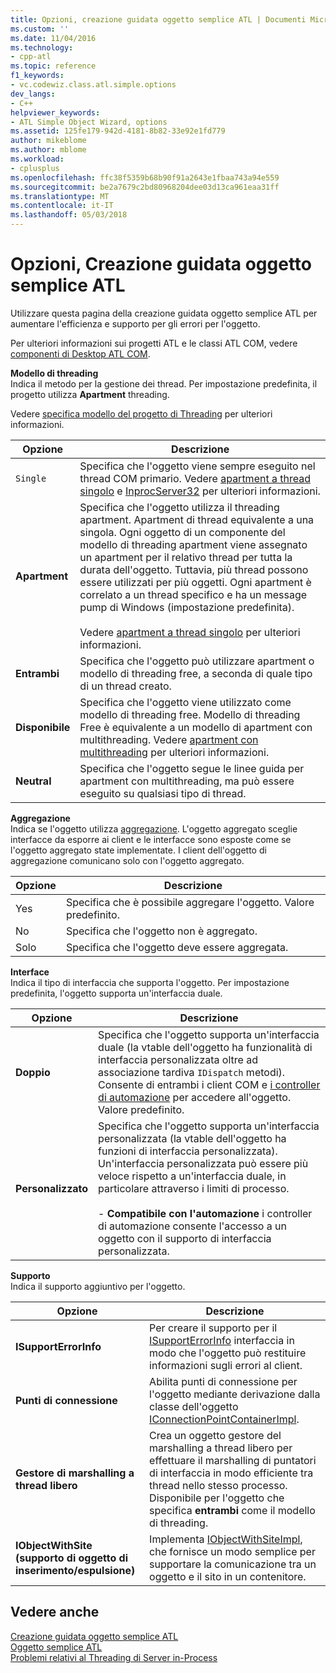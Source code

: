 ```yaml
---
title: Opzioni, creazione guidata oggetto semplice ATL | Documenti Microsoft
ms.custom: ''
ms.date: 11/04/2016
ms.technology:
- cpp-atl
ms.topic: reference
f1_keywords:
- vc.codewiz.class.atl.simple.options
dev_langs:
- C++
helpviewer_keywords:
- ATL Simple Object Wizard, options
ms.assetid: 125fe179-942d-4181-8b82-33e92e1fd779
author: mikeblome
ms.author: mblome
ms.workload:
- cplusplus
ms.openlocfilehash: ffc38f5359b68b90f91a2643e1fbaa743a94e559
ms.sourcegitcommit: be2a7679c2bd80968204dee03d13ca961eaa31ff
ms.translationtype: MT
ms.contentlocale: it-IT
ms.lasthandoff: 05/03/2018
---
```

# <a name="options-atl-simple-object-wizard"></a>Opzioni, Creazione guidata oggetto semplice ATL
Utilizzare questa pagina della creazione guidata oggetto semplice ATL per aumentare l'efficienza e supporto per gli errori per l'oggetto.  
  
 Per ulteriori informazioni sui progetti ATL e le classi ATL COM, vedere [componenti di Desktop ATL COM](../../atl/atl-com-desktop-components.md).  
  
 **Modello di threading**  
 Indica il metodo per la gestione dei thread. Per impostazione predefinita, il progetto utilizza **Apartment** threading.  
  
 Vedere [specifica modello del progetto di Threading](../../atl/specifying-the-threading-model-for-a-project-atl.md) per ulteriori informazioni.  
  
|Opzione|Descrizione|  
|------------|-----------------|  
|`Single`|Specifica che l'oggetto viene sempre eseguito nel thread COM primario. Vedere [apartment a thread singolo](http://msdn.microsoft.com/library/windows/desktop/ms680112) e [InprocServer32](http://msdn.microsoft.com/library/windows/desktop/ms682390) per ulteriori informazioni.|  
|**Apartment**|Specifica che l'oggetto utilizza il threading apartment. Apartment di thread equivalente a una singola. Ogni oggetto di un componente del modello di threading apartment viene assegnato un apartment per il relativo thread per tutta la durata dell'oggetto. Tuttavia, più thread possono essere utilizzati per più oggetti. Ogni apartment è correlato a un thread specifico e ha un message pump di Windows (impostazione predefinita).<br /><br /> Vedere [apartment a thread singolo](http://msdn.microsoft.com/library/windows/desktop/ms680112) per ulteriori informazioni.|  
|**Entrambi**|Specifica che l'oggetto può utilizzare apartment o modello di threading free, a seconda di quale tipo di un thread creato.|  
|**Disponibile**|Specifica che l'oggetto viene utilizzato come modello di threading free. Modello di threading Free è equivalente a un modello di apartment con multithreading. Vedere [apartment con multithreading](http://msdn.microsoft.com/library/windows/desktop/ms693421) per ulteriori informazioni.|  
|**Neutral**|Specifica che l'oggetto segue le linee guida per apartment con multithreading, ma può essere eseguito su qualsiasi tipo di thread.|  
  
 **Aggregazione**  
 Indica se l'oggetto utilizza [aggregazione](http://msdn.microsoft.com/library/windows/desktop/ms686558). L'oggetto aggregato sceglie interfacce da esporre ai client e le interfacce sono esposte come se l'oggetto aggregato state implementate. I client dell'oggetto di aggregazione comunicano solo con l'oggetto aggregato.  
  
|Opzione|Descrizione|  
|------------|-----------------|  
|Yes|Specifica che è possibile aggregare l'oggetto. Valore predefinito.|  
|No|Specifica che l'oggetto non è aggregato.|  
|Solo|Specifica che l'oggetto deve essere aggregata.|  
  
 **Interface**  
 Indica il tipo di interfaccia che supporta l'oggetto. Per impostazione predefinita, l'oggetto supporta un'interfaccia duale.  
  
|Opzione|Descrizione|  
|------------|-----------------|  
|**Doppio**|Specifica che l'oggetto supporta un'interfaccia duale (la vtable dell'oggetto ha funzionalità di interfaccia personalizzata oltre ad associazione tardiva `IDispatch` metodi). Consente di entrambi i client COM e [i controller di automazione](../../mfc/automation-clients.md) per accedere all'oggetto. Valore predefinito.|  
|**Personalizzato**|Specifica che l'oggetto supporta un'interfaccia personalizzata (la vtable dell'oggetto ha funzioni di interfaccia personalizzata). Un'interfaccia personalizzata può essere più veloce rispetto a un'interfaccia duale, in particolare attraverso i limiti di processo.<br /><br /> -   **Compatibile con l'automazione** i controller di automazione consente l'accesso a un oggetto con il supporto di interfaccia personalizzata.|  
  
 **Supporto**  
 Indica il supporto aggiuntivo per l'oggetto.  
  
|Opzione|Descrizione|  
|------------|-----------------|  
|**ISupportErrorInfo**|Per creare il supporto per il [ISupportErrorInfo](../../atl/reference/isupporterrorinfoimpl-class.md) interfaccia in modo che l'oggetto può restituire informazioni sugli errori al client.|  
|**Punti di connessione**|Abilita punti di connessione per l'oggetto mediante derivazione dalla classe dell'oggetto [IConnectionPointContainerImpl](../../atl/reference/iconnectionpointcontainerimpl-class.md).|  
|**Gestore di marshalling a thread libero**|Crea un oggetto gestore del marshalling a thread libero per effettuare il marshalling di puntatori di interfaccia in modo efficiente tra thread nello stesso processo. Disponibile per l'oggetto che specifica **entrambi** come il modello di threading.|  
|**IObjectWithSite (supporto di oggetto di inserimento/espulsione)**|Implementa [IObjectWithSiteImpl](../../atl/reference/iobjectwithsiteimpl-class.md), che fornisce un modo semplice per supportare la comunicazione tra un oggetto e il sito in un contenitore.|  
  
## <a name="see-also"></a>Vedere anche  
 [Creazione guidata oggetto semplice ATL](../../atl/reference/atl-simple-object-wizard.md)   
 [Oggetto semplice ATL](../../atl/reference/adding-an-atl-simple-object.md)   
 [Problemi relativi al Threading di Server in-Process](http://msdn.microsoft.com/library/windows/desktop/ms687205)

